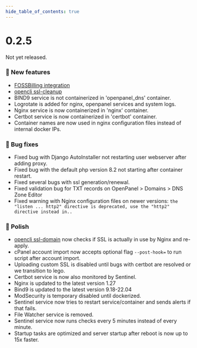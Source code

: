```yaml
--- 
hide_table_of_contents: true
---
```



# 0.2.5

Not yet released.

### 🚀 New features
- [FOSSBilling integration](/docs/articles/extensions/openpanel-and-fossbilling/)
- [opencli ssl-cleanup](https://dev.openpanel.co/cli/commands.html#Delete-unused-SSLs)
- BIND9 service is not containerized in 'openpanel_dns' container.
- Logrotate is added for nginx, openpanel services and system logs.
- Nginx service is now containerized in 'nginx' container.
- Certbot service is now containerized in 'certbot' container.
- Container names are now used in nginx configuration files instead of internal docker IPs.


### 🐛 Bug fixes
- Fixed bug with Django AutoInstaller not restarting user webserver after adding proxy.
- Fixed bug with the default php version 8.2 not starting after container restart.
- Fixed several bugs with ssl generation/renewal.
- Fixed validation bug for TXT records on OpenPanel > Domains > DNS Zone Editor
- Fixed warning with Nginx configuration files on newer versions: `the "listen ... http2" directive is deprecated, use the "http2" directive instead in..`


### 💅 Polish
- [opencli ssl-domain](https://dev.openpanel.co/cli/commands.html#Generate-SSL-for-a-domain) now checks if SSL is actually in use by Nginx and re-apply.
- cPanel account import now accepts optional flag `--post-hook=` to run script after account import.
- Uploading custom SSL is disabled until bugs with certbot are resolved or we transition to lego.
- Certbot service is now also monitored by Sentinel.
- Nginx is updated to the latest version 1.27
- Bind9 is updated to the latest version 9.18-22.04
- ModSecurity is temporary disabled until dockerized.
- Sentinel service now tries to restart service/container and sends alerts if that fails.
- File Watcher service is removed.
- Sentinel service now runs checks every 5 minutes instead of every minute.
- Startup tasks are optimized and server startup after reboot is now up to 15x faster.

